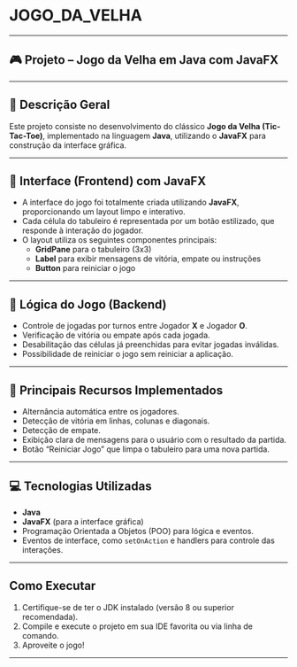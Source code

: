 # JOGO_DA_VELHA

---

## 🎮 Projeto – Jogo da Velha em Java com JavaFX

---

## 🧩 Descrição Geral

Este projeto consiste no desenvolvimento do clássico **Jogo da Velha (Tic-Tac-Toe)**, implementado na linguagem **Java**, utilizando o **JavaFX** para construção da interface gráfica.

---

## 🎨 Interface (Frontend) com JavaFX

- A interface do jogo foi totalmente criada utilizando **JavaFX**, proporcionando um layout limpo e interativo.
- Cada célula do tabuleiro é representada por um botão estilizado, que responde à interação do jogador.
- O layout utiliza os seguintes componentes principais:
  - **GridPane** para o tabuleiro (3x3)
  - **Label** para exibir mensagens de vitória, empate ou instruções
  - **Button** para reiniciar o jogo

---

## 🧠 Lógica do Jogo (Backend)

- Controle de jogadas por turnos entre Jogador **X** e Jogador **O**.
- Verificação de vitória ou empate após cada jogada.
- Desabilitação das células já preenchidas para evitar jogadas inválidas.
- Possibilidade de reiniciar o jogo sem reiniciar a aplicação.

---

## 🔧 Principais Recursos Implementados

- Alternância automática entre os jogadores.
- Detecção de vitória em linhas, colunas e diagonais.
- Detecção de empate.
- Exibição clara de mensagens para o usuário com o resultado da partida.
- Botão “Reiniciar Jogo” que limpa o tabuleiro para uma nova partida.

---

## 💻 Tecnologias Utilizadas

- **Java**
- **JavaFX** (para a interface gráfica)
- Programação Orientada a Objetos (POO) para lógica e eventos.
- Eventos de interface, como `setOnAction` e handlers para controle das interações.

---

## Como Executar

1. Certifique-se de ter o JDK instalado (versão 8 ou superior recomendada).
2. Compile e execute o projeto em sua IDE favorita ou via linha de comando.
3. Aproveite o jogo!


---

